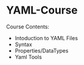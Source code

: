 # YAML-Course

 Course Contents: 
- Intoduction to YAML Files
- Syntax
- Properties/DataTypes
- Yaml Tools

